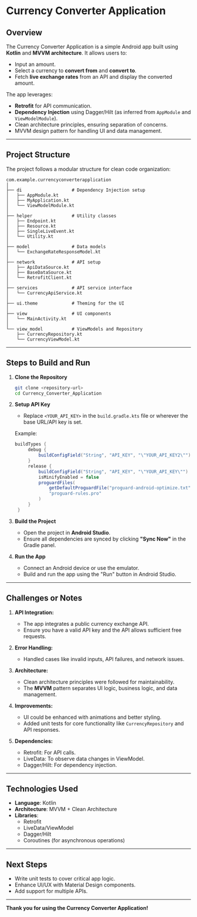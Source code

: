 
# **Currency Converter Application**

## **Overview**

The Currency Converter Application is a simple Android app built using **Kotlin** and **MVVM architecture**. It allows users to:
- Input an amount.
- Select a currency to **convert from** and **convert to**.
- Fetch **live exchange rates** from an API and display the converted amount.

The app leverages:
- **Retrofit** for API communication.
- **Dependency Injection** using Dagger/Hilt (as inferred from `AppModule` and `ViewModelModule`).
- Clean architecture principles, ensuring separation of concerns.
- MVVM design pattern for handling UI and data management.

---

## **Project Structure**

The project follows a modular structure for clean code organization:

```plaintext
com.example.currencyconverterapplication
│
├── di                   # Dependency Injection setup
│   ├── AppModule.kt
│   ├── MyApplication.kt
│   └── ViewModelModule.kt
│
├── helper               # Utility classes
│   ├── Endpoint.kt
│   ├── Resource.kt
│   ├── SingleLiveEvent.kt
│   └── Utility.kt
│
├── model                # Data models
│   └── ExchangeRateResponseModel.kt
│
├── network              # API setup
│   ├── ApiDataSource.kt
│   ├── BaseDataSource.kt
│   └── RetrofitClient.kt
│
├── services             # API service interface
│   └── CurrencyApiService.kt
│
├── ui.theme             # Theming for the UI
│
├── view                 # UI components
│   └── MainActivity.kt
│
└── view_model           # ViewModels and Repository
    ├── CurrencyRepository.kt
    └── CurrencyViewModel.kt
```

---

## **Steps to Build and Run**

1. **Clone the Repository**
   ```bash
   git clone <repository-url>
   cd Currency_Converter_Application
   ```

2. **Setup API Key**
   - Replace `<YOUR_API_KEY>` in the `build.gradle.kts` file or wherever the base URL/API key is set.

   Example:
   ```gradle
   buildTypes {
        debug {
            buildConfigField("String", "API_KEY", "\"YOUR_API_KEY2\"")
        }
        release {
            buildConfigField("String", "API_KEY", "\"YOUR_API_KEY\"")
            isMinifyEnabled = false
            proguardFiles(
                getDefaultProguardFile("proguard-android-optimize.txt"),
                "proguard-rules.pro"
            )
        }
    }
   ```

3. **Build the Project**
   - Open the project in **Android Studio**.
   - Ensure all dependencies are synced by clicking **"Sync Now"** in the Gradle panel.

4. **Run the App**
   - Connect an Android device or use the emulator.
   - Build and run the app using the "Run" button in Android Studio.

---

## **Challenges or Notes**

1. **API Integration:**
   - The app integrates a public currency exchange API.
   - Ensure you have a valid API key and the API allows sufficient free requests.

2. **Error Handling:**
   - Handled cases like invalid inputs, API failures, and network issues.

3. **Architecture:**
   - Clean architecture principles were followed for maintainability.
   - The **MVVM** pattern separates UI logic, business logic, and data management.

4. **Improvements:**
   - UI could be enhanced with animations and better styling.
   - Added unit tests for core functionality like `CurrencyRepository` and API responses.

5. **Dependencies:**
   - Retrofit: For API calls.
   - LiveData: To observe data changes in ViewModel.
   - Dagger/Hilt: For dependency injection.

---

## **Technologies Used**

- **Language**: Kotlin
- **Architecture**: MVVM + Clean Architecture
- **Libraries**:
  - Retrofit
  - LiveData/ViewModel
  - Dagger/Hilt
  - Coroutines (for asynchronous operations)

---

## **Next Steps**
- Write unit tests to cover critical app logic.
- Enhance UI/UX with Material Design components.
- Add support for multiple APIs.

---

**Thank you for using the Currency Converter Application!**
